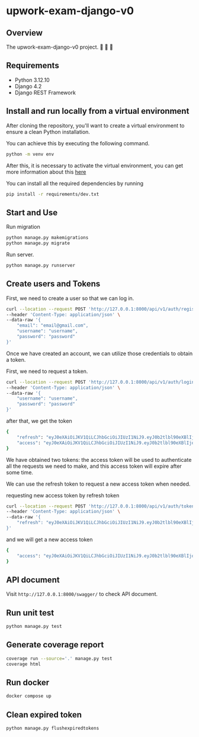 # upwork-exam-django-v0

## Overview
The upwork-exam-django-v0 project. :goat: :goat: :goat:
## Requirements
- Python 3.12.10
- Django 4.2
- Django REST Framework

## Install and run locally from a virtual environment
After cloning the repository, you'll want to create a virtual environment to ensure a clean Python installation.

You can achieve this by executing the following command.
```sh
python -m venv env
```

After this, it is necessary to activate the virtual environment, you can get more information about this [here](https://docs.python.org/3/tutorial/venv.html)

You can install all the required dependencies by running
```sh
pip install -r requirements/dev.txt
```

## Start and Use
Run migration
```sh
python manage.py makemigrations
python manage.py migrate
```

Run server.
```sh
python manage.py runserver
```

## Create users and Tokens

First, we need to create a user so that we can log in.
```sh
curl --location --request POST 'http://127.0.0.1:8000/api/v1/auth/register/' \
--header 'Content-Type: application/json' \
--data-raw '{
    "email": "email@gmail.com",
    "username": "username",
    "password": "password"
}'
```

Once we have created an account, we can utilize those credentials to obtain a token.

First, we need to request a token.
```sh
curl --location --request POST 'http://127.0.0.1:8000/api/v1/auth/login/' \
--header 'Content-Type: application/json' \
--data-raw '{
    "username": "username",
    "password": "password"
}'
```
after that, we get the token
```sh
{
    "refresh": "eyJ0eXAiOiJKV1QiLCJhbGciOiJIUzI1NiJ9.eyJ0b2tlbl90eXBlIjoicmVmcmVzaCIsImV4cCI6MTYxNjI5MjMyMSwianRpIjoiNGNkODA3YTlkMmMxNDA2NWFhMzNhYzMxOTgyMzhkZTgiLCJ1c2VyX2lkIjozfQ.hP1wPOPvaPo2DYTC9M1AuOSogdRL_mGP30CHsbpf4zA",
    "access": "eyJ0eXAiOiJKV1QiLCJhbGciOiJIUzI1NiJ9.eyJ0b2tlbl90eXBlIjoiYWNjZXNzIiwiZXhwIjoxNjE2MjA2MjIxLCJqdGkiOiJjNTNlNThmYjE4N2Q0YWY2YTE5MGNiMzhlNjU5ZmI0NSIsInVzZXJfaWQiOjN9.Csz-SgXoItUbT3RgB3zXhjA2DAv77hpYjqlgEMNAHps"
}
```
We have obtained two tokens: the access token will be used to authenticate all the requests we need to make, and this access token will expire after some time.

We can use the refresh token to request a new access token when needed.

requesting new access token by refresh token
```sh
curl --location --request POST 'http://127.0.0.1:8000/api/v1/auth/token/refresh/' \
--header 'Content-Type: application/json' \
--data-raw '{
    "refresh": "eyJ0eXAiOiJKV1QiLCJhbGciOiJIUzI1NiJ9.eyJ0b2tlbl90eXBlIjoiYWNjZXNzIiwiZXhwIjoxNjE2MjA2MjIxLCJqdGkiOiJjNTNlNThmYjE4N2Q0YWY2YTE5MGNiMzhlNjU5ZmI0NSIsInVzZXJfaWQiOjN9.Csz-SgXoItUbT3RgB3zXhjA2DAv77hpYjqlgEMNAHps"
}'
```
and we will get a new access token
```sh
{
    "access": "eyJ0eXAiOiJKV1QiLCJhbGciOiJIUzI1NiJ9.eyJ0b2tlbl90eXBlIjoiYWNjZXNzIiwiZXhwIjoxNjE2MjA4Mjk1LCJqdGkiOiI4NGNhZmMzMmFiZDA0MDQ2YjZhMzFhZjJjMmRiNjUyYyIsInVzZXJfaWQiOjJ9.NJrs-sXnghAwcMsIWyCvE2RuGcQ3Hiu5p3vBmLkHSvM"
}
```

## API document

Visit `http://127.0.0.1:8000/swagger/` to check API document.

## Run unit test

```sh
python manage.py test
```

## Generate coverage report

```sh
coverage run --source='.' manage.py test
coverage html
```

## Run docker

```sh
docker compose up
```

## Clean expired token

```sh
python manage.py flushexpiredtokens
```
